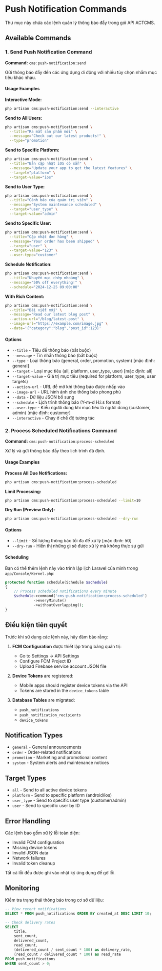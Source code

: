 # Push Notification Commands

Thư mục này chứa các lệnh quản lý thông báo đẩy trong gói API ACTCMS.

## Available Commands

### 1. Send Push Notification Command

**Command:** `cms:push-notification:send`

Gửi thông báo đẩy đến các ứng dụng di động với nhiều tùy chọn nhắm mục tiêu khác nhau.

#### Usage Examples

**Interactive Mode:**
```bash
php artisan cms:push-notification:send --interactive
```

**Send to All Users:**
```bash
php artisan cms:push-notification:send \
  --title="Ra mắt sản phẩm mới" \
  --message="Check out our latest products!" \
  --type="promotion"
```

**Send to Specific Platform:**
```bash
php artisan cms:push-notification:send \
  --title="Bản cập nhật iOS có sẵn" \
  --message="Update your app to get the latest features" \
  --target="platform" \
  --target-value="ios"
```

**Send to User Type:**
```bash
php artisan cms:push-notification:send \
  --title="Cảnh báo của quản trị viên" \
  --message="System maintenance scheduled" \
  --target="user_type" \
  --target-value="admin"
```

**Send to Specific User:**
```bash
php artisan cms:push-notification:send \
  --title="Cập nhật đơn hàng" \
  --message="Your order has been shipped" \
  --target="user" \
  --target-value="123" \
  --user-type="customer"
```

**Schedule Notification:**
```bash
php artisan cms:push-notification:send \
  --title="Khuyến mại chớp nhoáng" \
  --message="50% off everything!" \
  --schedule="2024-12-25 09:00:00"
```

**With Rich Content:**
```bash
php artisan cms:push-notification:send \
  --title="Bài viết mới" \
  --message="Read our latest blog post" \
  --action-url="/blog/latest-post" \
  --image-url="https://example.com/image.jpg" \
  --data='{"category":"blog","post_id":123}'
```

#### Options

- `--title` - Tiêu đề thông báo (bắt buộc)
- `--message` - Tin nhắn thông báo (bắt buộc)
- `--type` - Loại thông báo (general, order, promotion, system) [mặc định: general]
- `--target` - Loại mục tiêu (all, platform, user_type, user) [mặc định: all]
- `--target-value` - Giá trị mục tiêu (required for platform, user_type, user targets)
- `--action-url` - URL để mở khi thông báo được nhấp vào
- `--image-url` - URL hình ảnh cho thông báo phong phú
- `--data` - Dữ liệu JSON bổ sung
- `--schedule` - Lịch trình thông báo (Y-m-d H:i:s format)
- `--user-type` - Kiểu người dùng khi mục tiêu là người dùng (customer, admin) [mặc định: customer]
- `--interactive` - Chạy ở chế độ tương tác

### 2. Process Scheduled Notifications Command

**Command:** `cms:push-notification:process-scheduled`

Xử lý và gửi thông báo đẩy theo lịch trình đã định.

#### Usage Examples

**Process All Due Notifications:**
```bash
php artisan cms:push-notification:process-scheduled
```

**Limit Processing:**
```bash
php artisan cms:push-notification:process-scheduled --limit=10
```

**Dry Run (Preview Only):**
```bash
php artisan cms:push-notification:process-scheduled --dry-run
```

#### Options

- `--limit` - Số lượng thông báo tối đa để xử lý [mặc định: 50]
- `--dry-run` - Hiển thị những gì sẽ được xử lý mà không thực sự gửi

#### Scheduling

Bạn có thể thêm lệnh này vào trình lập lịch Laravel của mình trong `app/Console/Kernel.php`:

```php
protected function schedule(Schedule $schedule)
{
    // Process scheduled notifications every minute
    $schedule->command('cms:push-notification:process-scheduled')
             ->everyMinute()
             ->withoutOverlapping();
}
```

## Điều kiện tiên quyết

Trước khi sử dụng các lệnh này, hãy đảm bảo rằng:

1. **FCM Configuration** được thiết lập trong bảng quản trị:
   - Go to Settings → API Settings
   - Configure FCM Project ID
   - Upload Firebase service account JSON file

2. **Device Tokens** are registered:
   - Mobile apps should register device tokens via the API
   - Tokens are stored in the `device_tokens` table

3. **Database Tables** are migrated:
   - `push_notifications`
   - `push_notification_recipients`
   - `device_tokens`

## Notification Types

- `general` - General announcements
- `order` - Order-related notifications
- `promotion` - Marketing and promotional content
- `system` - System alerts and maintenance notices

## Target Types

- `all` - Send to all active device tokens
- `platform` - Send to specific platform (android/ios)
- `user_type` - Send to specific user type (customer/admin)
- `user` - Send to specific user by ID

## Error Handling

Các lệnh bao gồm xử lý lỗi toàn diện:

- Invalid FCM configuration
- Missing device tokens
- Invalid JSON data
- Network failures
- Invalid token cleanup

Tất cả lỗi đều được ghi vào nhật ký ứng dụng để gỡ lỗi.

## Monitoring

Kiểm tra trạng thái thông báo trong cơ sở dữ liệu:

```sql
-- View recent notifications
SELECT * FROM push_notifications ORDER BY created_at DESC LIMIT 10;

-- Check delivery rates
SELECT 
    title,
    sent_count,
    delivered_count,
    read_count,
    (delivered_count / sent_count * 100) as delivery_rate,
    (read_count / delivered_count * 100) as read_rate
FROM push_notifications 
WHERE sent_count > 0;
```
